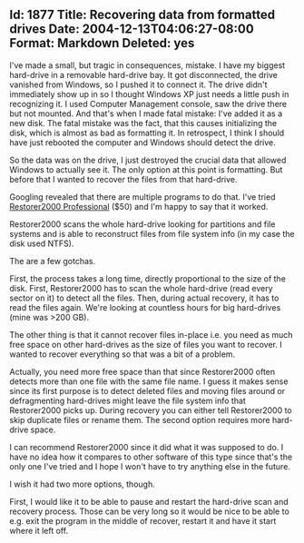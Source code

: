 Id: 1877
Title: Recovering data from formatted drives
Date: 2004-12-13T04:06:27-08:00
Format: Markdown
Deleted: yes
--------------
I've made a small, but tragic in consequences, mistake. I have my
biggest hard-drive in a removable hard-drive bay. It got disconnected,
the drive vanished from Windows, so I pushed it to connect it. The drive
didn't immediately show up in so I thought Windows XP just needs a
little push in recognizing it. I used Computer Management console, saw
the drive there but not mounted. And that's when I made fatal mistake:
I've added it as a new disk. The fatal mistake was the fact, that this
causes initializing the disk, which is almost as bad as formatting it.
In retrospect, I think I should have just rebooted the computer and
Windows should detect the drive.

So the data was on the drive, I just destroyed the crucial data that
allowed Windows to actually see it. The only option at this point is
formatting. But before that I wanted to recover the files from that
hard-drive.

Googling revealed that there are multiple programs to do that. I've
tried [Restorer2000 Professional](http://www.bitmart.net/r2k.shtml)
($50) and I'm happy to say that it worked.

Restorer2000 scans the whole hard-drive looking for partitions and file
systems and is able to reconstruct files from file system info (in my
case the disk used NTFS).

The are a few gotchas.

First, the process takes a long time, directly proportional to the size
of the disk. First, Restorer2000 has to scan the whole hard-drive (read
every sector on it) to detect all the files. Then, during actual
recovery, it has to read the files again. We're looking at countless
hours for big hard-drives (mine was >200 GB).

The other thing is that it cannot recover files in-place i.e. you need
as much free space on other hard-drives as the size of files you want to
recover. I wanted to recover everything so that was a bit of a problem.

Actually, you need more free space than that since Restorer2000 often
detects more than one file with the same file name. I guess it makes
sense since its first purpose is to detect deleted files and moving
files around or defragmenting hard-drives might leave the file system
info that Restorer2000 picks up. During recovery you can either tell
Restorer2000 to skip duplicate files or rename them. The second option
requires more hard-drive space.

I can recommend Restorer2000 since it did what it was supposed to do. I
have no idea how it compares to other software of this type since that's
the only one I've tried and I hope I won't have to try anything else in
the future.

I wish it had two more options, though.

First, I would like it to be able to pause and restart the hard-drive
scan and recovery process. Those can be very long so it would be nice to
be able to e.g. exit the program in the middle of recover, restart it
and have it start where it left off.
